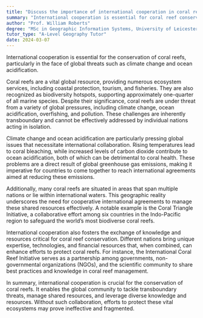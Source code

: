```yaml
---
title: "Discuss the importance of international cooperation in coral reef conservation"
summary: "International cooperation is essential for coral reef conservation, as it helps tackle global challenges such as climate change and ocean acidification that threaten these vital ecosystems."
author: "Prof. William Roberts"
degree: "MSc in Geographic Information Systems, University of Leicester"
tutor_type: "A-Level Geography Tutor"
date: 2024-03-07
---
```


International cooperation is essential for the conservation of coral reefs, particularly in the face of global threats such as climate change and ocean acidification.

Coral reefs are a vital global resource, providing numerous ecosystem services, including coastal protection, tourism, and fisheries. They are also recognized as biodiversity hotspots, supporting approximately one-quarter of all marine species. Despite their significance, coral reefs are under threat from a variety of global pressures, including climate change, ocean acidification, overfishing, and pollution. These challenges are inherently transboundary and cannot be effectively addressed by individual nations acting in isolation.

Climate change and ocean acidification are particularly pressing global issues that necessitate international collaboration. Rising temperatures lead to coral bleaching, while increased levels of carbon dioxide contribute to ocean acidification, both of which can be detrimental to coral health. These problems are a direct result of global greenhouse gas emissions, making it imperative for countries to come together to reach international agreements aimed at reducing these emissions.

Additionally, many coral reefs are situated in areas that span multiple nations or lie within international waters. This geographic reality underscores the need for cooperative international agreements to manage these shared resources effectively. A notable example is the Coral Triangle Initiative, a collaborative effort among six countries in the Indo-Pacific region to safeguard the world’s most biodiverse coral reefs.

International cooperation also fosters the exchange of knowledge and resources critical for coral reef conservation. Different nations bring unique expertise, technologies, and financial resources that, when combined, can enhance efforts to protect coral reefs. For instance, the International Coral Reef Initiative serves as a partnership among governments, non-governmental organizations (NGOs), and the scientific community to share best practices and knowledge in coral reef management.

In summary, international cooperation is crucial for the conservation of coral reefs. It enables the global community to tackle transboundary threats, manage shared resources, and leverage diverse knowledge and resources. Without such collaboration, efforts to protect these vital ecosystems may prove ineffective and fragmented.
    